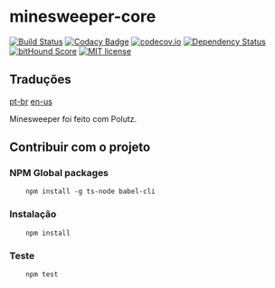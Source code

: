 # minesweeper-core

[![Build Status](https://travis-ci.org/alanmarcell/minesweeper-core.svg)](https://travis-ci.org/alanmarcell/minesweeper-core)
[![Codacy Badge](https://api.codacy.com/project/badge/Grade/0ee465301ea44e00a8fdd4556bd4d45b)](https://www.codacy.com/app/alanmarcell/minesweeper-core?utm_source=github.com&amp;utm_medium=referral&amp;utm_content=alanmarcell/minesweeper-core&amp;utm_campaign=Badge_Grade)
[![codecov.io](http://codecov.io/github/alanmarcell/minesweeper-core/coverage.svg)](http://codecov.io/github/alanmarcell/minesweeper-core)
[![Dependency Status](https://gemnasium.com/alanmarcell/minesweeper-core.svg)](https://gemnasium.com/alanmarcell/minesweeper-core)
[![bitHound Score](https://www.bithound.io/github/gotwarlost/istanbul/badges/score.svg)](https://www.bithound.io/github/alanmarcell/minesweeper-core)
[![MIT license](http://img.shields.io/badge/license-MIT-brightgreen.svg)](http://opensource.org/licenses/MIT)

## Traduções
[pt-br](https://github.com/alanmarcell/minesweeper-core/blob/master/README.pt-br.md)
[en-us](https://github.com/alanmarcell/minesweeper-core/blob/master/README.md)

Minesweeper foi feito com Polutz.


## Contribuir com o projeto

### NPM Global packages
```
    npm install -g ts-node babel-cli
```

### Instalação
```
    npm install   
```

### Teste
```
    npm test
```
